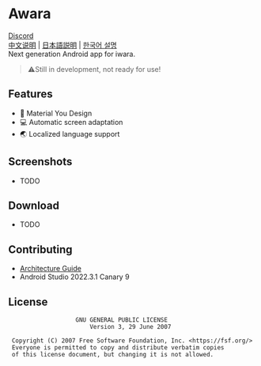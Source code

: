 # Awara
[Discord](https://discord.gg/G22sSzJbzh)   
[中文说明](doc/README.zh.md) | [日本語説明](doc/README.ja.md) | [한국어 설명](doc/README.ko.md)   
Next generation Android app for iwara.

> ⚠️Still in development, not ready for use!

## Features
- 🎨 Material You Design
- 💻 Automatic screen adaptation
- 🌏 Localized language support

## Screenshots
- TODO

## Download
- TODO

## Contributing
- [Architecture Guide](https://developer.android.com/topic/architecture)
- Android Studio 2022.3.1 Canary 9

## License
```text
                   GNU GENERAL PUBLIC LICENSE
                       Version 3, 29 June 2007

 Copyright (C) 2007 Free Software Foundation, Inc. <https://fsf.org/>
 Everyone is permitted to copy and distribute verbatim copies
 of this license document, but changing it is not allowed.
```